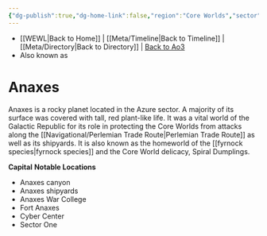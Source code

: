 ```yaml
---
{"dg-publish":true,"dg-home-link":false,"region":"Core Worlds","sector":"Azure","system":"Axum","grid":"R-7","tags":["map","planet","core","azure","unfinished","perlemian"],"permalink":"/navigational/anaxes/","dgHomeLink":false,"dgPassFrontmatter":true}
---
```


- [[WEWL\|Back to Home]] | [[Meta/Timeline\|Back to Timeline]] | [[Meta/Directory\|Back to Directory]] | [Back to Ao3](https://archiveofourown.org/works/19334440/chapters/45992584)
- Also known as

# Anaxes
Anaxes is a rocky planet located in the Azure sector. A majority of its surface was covered with tall, red plant-like life. It was a vital world of the Galactic Republic for its role in protecting the Core Worlds from attacks along the [[Navigational/Perlemian Trade Route\|Perlemian Trade Route]] as well as its shipyards. It is also known as the homeworld of the [[fyrnock species\|fyrnock species]] and the Core World delicacy, Spiral Dumplings.

**Capital**
**Notable Locations**
- Anaxes canyon
- Anaxes shipyards
- Anaxes War College
- Fort Anaxes
- Cyber Center
- Sector One
